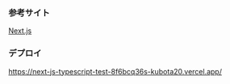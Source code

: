 ### 参考サイト

[Next.js](https://nextjs.org/)

### デプロイ

https://next-js-typescript-test-8f6bcq36s-kubota20.vercel.app/
